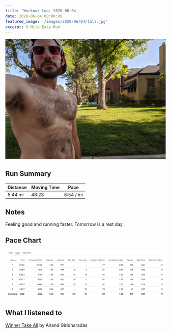 ```yaml
---
title: 'Workout Log: 2020-06-04'
date: 2020-06-04 00:00:00
featured_image: '/images/2020/06/04/tall.jpg'
excerpt: 5 Mile Easy Run
---
```


![](/images/2020/06/04/wide.jpg)


## Run Summary

| Distance   | Moving Time          	| Pace        |
|------------|------------------------|-------------|
|  5.44 mi   |  48:28                 |  8:54 / mi  |

## Notes

Feeling good and running faster. Tomorrow is a rest day.

## Pace Chart

![](/images/2020/06/04/splits.png)

## What I listened to
[Winner Take All](https://www.goodreads.com/book/show/37506348-winners-take-all) by Anand Giridharadas
